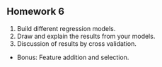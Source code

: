 ## Homework 6
1. Build different regression models.
2. Draw and explain the results from your models.
3. Discussion of results by cross validation.

- Bonus: Feature addition and selection.
